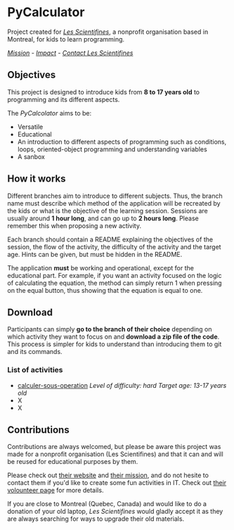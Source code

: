 # PyCalculator

Project created for *[Les Scientifines](https://scientifines.com/en/)*, a nonprofit organisation based in Montreal, for kids to learn programming.

*[Mission](https://scientifines.com/en/mission-et-historique/)   -   [Impact](https://scientifines.com/en/limpact-des-scientifines/)  -  [Contact Les Scientifines](https://scientifines.com/en/nous-joindre/)*

## Objectives

This project is designed to introduce kids from **8 to 17 years old** to programming and its different aspects.

The *PyCalcolator* aims to be:
- Versatile
- Educational
- An introduction to different aspects of programming such as conditions, loops, oriented-object programming and understanding variables
- A sanbox

## How it works

Different branches aim to introduce to different subjects. Thus, the branch name must describe which method of the application will be recreated by the kids or what is the objective of the learning session. Sessions are usually around **1 hour long**, and can go up to **2 hours long**. Please remember this when proposing a new activity.

Each branch should contain a README explaining the objectives of the session, the flow of the activity, the difficulty of the activity and the target age. Hints can be given, but must be hidden in the README. 

The application **must** be working and operational, except for the educational part. For example, if you want an activity focused on the logic of calculating the equation, the method can simply return 1 when pressing on the equal button, thus showing that the equation is equal to one. 

## Download

Participants can simply **go to the branch of their choice** depending on which activity they want to focus on and **download a zip file of the code**. This process is simpler for kids to understand than introducing them to git and its commands.

### List of activities
- [calculer-sous-operation](https://github.com/CloeD/PyCalculator/tree/calculer-sous-equation)
  *Level of difficulty: hard
  Target age: 13-17 years old*
-  X
-  X

## Contributions

Contributions are always welcomed, but please be aware this project was made for a nonprofit organisation (Les Scientifines) and that it can and will be reused for educational purposes by them.

Please check out [their website](https://scientifines.com/en/) and [their mission](https://scientifines.com/en/mission-et-historique/), and do not hesite to contact them if you'd like to create some fun activities in IT. Check out [their volounteer page](https://scientifines.com/en/impliquez-vous/) for more details.

If you are close to Montreal (Quebec, Canada) and would like to do a donation of your old laptop, *Les Scientifines* would gladly accept it as they are always searching for ways to upgrade their old materials.
